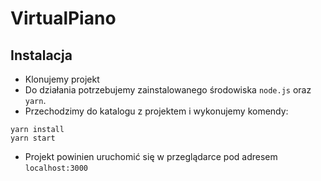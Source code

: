 # VirtualPiano

## Instalacja

* Klonujemy projekt
* Do działania potrzebujemy zainstalowanego środowiska `node.js` oraz `yarn`.
* Przechodzimy do katalogu z projektem i wykonujemy komendy:

```
yarn install
yarn start
```

* Projekt powinien uruchomić się w przeglądarce pod adresem `localhost:3000`


